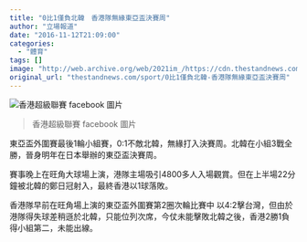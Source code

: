 ```yaml
---
title: "0比1僅負北韓　香港隊無緣東亞盃決賽周"
author: "立場報道"
date: "2016-11-12T21:09:00"
categories:
  - "體育"
tags: []
image: "http://web.archive.org/web/2021im_/https://cdn.thestandnews.com/media/photos/cache/15078821_1349602198383391_717172054646053658_n_KbdgP_1200x0.jpg"
original_url: "thestandnews.com/sport/0比1僅負北韓-香港隊無緣東亞盃決賽周"
---
```

![香港超級聯賽 facebook 圖片](http://web.archive.org/web/2021im_/https://cdn.thestandnews.com/media/photos/cache/15078821_1349602198383391_717172054646053658_n_KbdgP_1200x0.jpg)

> 香港超級聯賽 facebook 圖片

東亞盃外圍賽最後1輪小組賽，0:1不敵北韓，無緣打入決賽周。北韓在小組3戰全勝，晉身明年在日本舉辦的東亞盃決賽周。

賽事晚上在旺角大球場上演，港隊主場吸引4800多人入場觀賞。但在上半場22分鐘被北韓的鄭日冠射入，最終香港以1球落敗。

香港隊早前在旺角場上演的東亞盃外圍賽第2圈次輪比賽中 以4:2擊台灣，但由於港隊得失球差稍遜於北韓，只能位列次席，今仗未能擊敗北韓之後，香港2勝1負得小組第二，未能出線。
